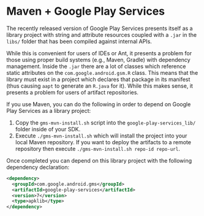 Maven + Google Play Services
============================

The recently released version of Google Play Services presents itself as a library
project with string and attribute resources coupled with a `.jar` in the `libs/` folder
that has been compiled against internal APIs.

While this is convenient for users of IDEs or Ant, it presents a problem for those using
proper build systems (e.g., Maven, Gradle) with dependency management. Inside the `.jar` there are a lot of classes
which reference static attributes on the `com.google.android.gsm.R` class. This means that
 the library must exist in a project which declares that package in its manifest
(thus causing `aapt` to generate an `R.java` for it). While this makes sense, it presents
a problem for users of artifact repositories.

If you use Maven, you can do the following in order to depend on Google Play Services as
a library project:

 1. Copy the `gms-mvn-install.sh` script into the `google-play-services_lib/` folder inside of your SDK.
 2. Execute `./gms-mvn-install.sh` which will install the project into your local Maven repository.
    If you want to deploy the artifacts to a remote repository then execute
    `./gms-mvn-install.sh repo-id repo-url`.

Once completed you can depend on this library project with the following dependency declaration:

```xml
<dependency>
  <groupId>com.google.android.gms</groupId>
  <artifactId>google-play-services</artifactId>
  <version>7</version>
  <type>apklib</type>
</dependency>
```
